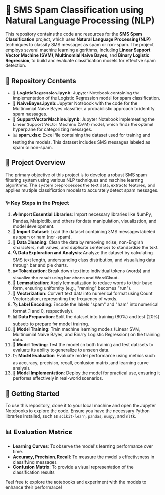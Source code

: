 # 📱 SMS Spam Classification using Natural Language Processing (NLP)

This repository contains the code and resources for the **SMS Spam Classification** project, which uses **Natural Language Processing (NLP)** techniques to classify SMS messages as spam or non-spam. The project employs several machine learning algorithms, including **Linear Support Vector Machine (SVM)**, **Multinomial Naive Bayes**, and **Binary Logistic Regression**, to build and evaluate classification models for effective spam detection.

## 📂 Repository Contents

- 📘 **LogisticRegression.ipynb**: Jupyter Notebook containing the implementation of the Logistic Regression model for spam classification.
- 📗 **NaiveBayes.ipynb**: Jupyter Notebook with the code for the Multinomial Naive Bayes classifier, a probabilistic approach to identify spam messages.
- 📕 **SupportVectorMachine.ipynb**: Jupyter Notebook implementing the Linear Support Vector Machine (SVM) model, which finds the optimal hyperplane for categorizing messages.
- 📊 **spam.xlsx**: Excel file containing the dataset used for training and testing the models. This dataset includes SMS messages labeled as spam or non-spam.

## 📝 Project Overview

The primary objective of this project is to develop a robust SMS spam filtering system using various NLP techniques and machine learning algorithms. The system preprocesses the text data, extracts features, and applies multiple classification models to accurately detect spam messages.

### ✨ Key Steps in the Project

1. **📥 Import Essential Libraries**: Import necessary libraries like NumPy, Pandas, Matplotlib, and others for data manipulation, visualization, and model development.
2. **📄 Import Dataset**: Load the dataset containing SMS messages labeled as spam or ham (non-spam).
3. **🧹 Data Cleaning**: Clean the data by removing noise, non-English characters, null values, and duplicate sentences to standardize the text.
4. **🔍 Data Exploration and Analysis**: Analyze the dataset by calculating SMS text length, understanding class distribution, and visualizing data through bar and pie charts.
5. **✂️ Tokenization**: Break down text into individual tokens (words) and visualize the result using bar charts and WordCloud.
6. **🌿 Lemmatization**: Apply lemmatization to reduce words to their base form, ensuring uniformity (e.g., "running" becomes "run").
7. **🔢 Vectorization**: Convert text data into numerical format using Count Vectorization, representing the frequency of words.
8. **🏷️ Label Encoding**: Encode the labels "spam" and "ham" into numerical format (1 and 0, respectively).
9. **📊 Data Preparation**: Split the dataset into training (80%) and test (20%) subsets to prepare for model training.
10. **🤖 Model Training**: Train machine learning models (Linear SVM, Multinomial Naive Bayes, and Binary Logistic Regression) on the training data.
11. **🧪 Model Testing**: Test the model on both training and test datasets to evaluate its ability to generalize to unseen data.
12. **📉 Model Evaluation**: Evaluate model performance using metrics such as accuracy, precision, recall, confusion matrix, and learning curve analysis.
13. **🚀 Model Implementation**: Deploy the model for practical use, ensuring it performs effectively in real-world scenarios.

## 🚀 Getting Started

To use this repository, clone it to your local machine and open the Jupyter Notebooks to explore the code. Ensure you have the necessary Python libraries installed, such as `scikit-learn`, `pandas`, `numpy`, and `nltk`.

## 📊 Evaluation Metrics

- **Learning Curves**: To observe the model's learning performance over time.
- **Accuracy, Precision, Recall**: To measure the model's effectiveness in classifying messages.
- **Confusion Matrix**: To provide a visual representation of the classification results.

Feel free to explore the notebooks and experiment with the models to enhance their performance!
